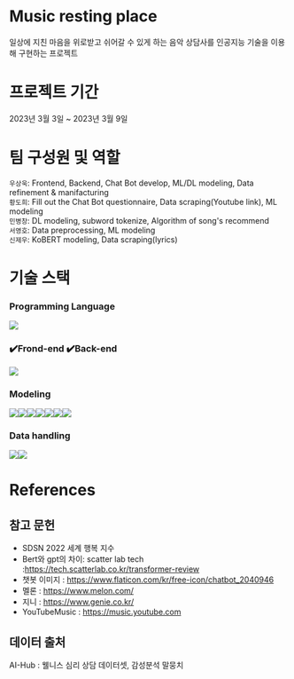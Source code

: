 # Music resting place
일상에 지친 마음을 위로받고 쉬어갈 수 있게 하는 음악 상담사를 인공지능 기술을 이용해 구현하는 프로젝트   

# 프로젝트 기간
2023년 3월 3일 ~ 2023년 3월 9일

# 팀 구성원 및 역할
`우상욱`: Frontend, Backend, Chat Bot develop, ML/DL modeling, Data refinement & manifacturing    
`황도희`: Fill out the Chat Bot questionnaire, Data scraping(Youtube link), ML modeling  
`민병창`: DL modeling, subword tokenize, Algorithm of song's recommend   
`서영호`: Data preprocessing, ML modeling  
`신제우`: KoBERT modeling, Data scraping(lyrics)   

# 기술 스택
### Programming Language
<img src="https://img.shields.io/badge/Python-3776AB?style=for-the-badge&logo=Python&logoColor=black">

### ✔️Frond-end ✔️Back-end
<img src="https://img.shields.io/badge/Streamlit-FF4B4B?style=for-the-badge&logo=Streamlit&logoColor=black">

### Modeling
<img src="https://img.shields.io/badge/GridSearchCV-994B4B?style=for-the-badge&logo=&logoColor=black"><img src="https://img.shields.io/badge/RandomSearchCV-184B4B?style=for-the-badge&logo=&logoColor=black"><img src="https://img.shields.io/badge/Catboost-774B4B?style=for-the-badge&logo=&logoColor=black"><img src="https://img.shields.io/badge/LSTM-664B4B?style=for-the-badge&logo=&logoColor=black"><img src="https://img.shields.io/badge/GRU-593B4B?style=for-the-badge&logo=&logoColor=black"><img src="https://img.shields.io/badge/RandomForest-444B4B?style=for-the-badge&logo=&logoColor=black"><img src="https://img.shields.io/badge/KoBERT-92AB4B?style=for-the-badge&logo=&logoColor=black">

### Data handling
<img src="https://img.shields.io/badge/Pandas-0A0A20?style=for-the-badge&logo=&logoColor=black"><img src="https://img.shields.io/badge/scikit_learn-F7931E?style=for-the-badge&logo=scikit-learn&logoColor=black">

# References

## 참고 문헌

- SDSN 2022 세계 행복 지수  
- Bert와 gpt의 차이: scatter lab tech :https://tech.scatterlab.co.kr/transformer-review
- 챗봇 이미지 : https://www.flaticon.com/kr/free-icon/chatbot_2040946
- 멜론 : https://www.melon.com/
- 지니 : https://www.genie.co.kr/
- YouTubeMusic : https://music.youtube.com

## 데이터 출처 

AI-Hub : 웰니스 심리 상담 데이터셋, 감성분석 말뭉치